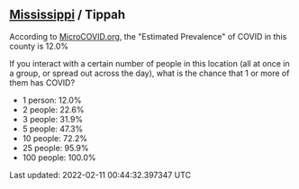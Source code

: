 
## [Mississippi](/united-states/mississippi) / Tippah

According to [MicroCOVID.org](http://microcovid.org),
the "Estimated Prevalence" of COVID in this county is 12.0%

If you interact with a certain number of people in this location
(all at once in a group, or spread out across the day), what is the chance that
1 or more of them has COVID?

- 1 person: 12.0%
- 2 people: 22.6%
- 3 people: 31.9%
- 5 people: 47.3%
- 10 people: 72.2%
- 25 people: 95.9%
- 100 people: 100.0%

Last updated: 2022-02-11 00:44:32.397347 UTC
